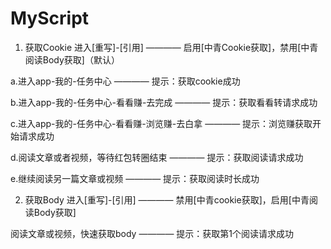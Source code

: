 # MyScript
1. 获取Cookie
进入[重写]-[引用] ———— 启用[中青Cookie获取]，禁用[中青阅读Body获取]（默认）

a.进入app-我的-任务中心 ———— 提示：获取cookie成功

b.进入app-我的-任务中心-看看赚-去完成 ———— 提示：获取看看转请求成功

c.进入app-我的-任务中心-看看赚-浏览赚-去白拿 ———— 提示：浏览赚获取开始请求成功

d.阅读文章或者视频，等待红包转圈结束 ———— 提示：获取阅读请求成功

e.继续阅读另一篇文章或视频 ———— 提示：获取阅读时长成功


2. 获取Body
进入[重写]-[引用] ———— 禁用[中青cookie获取]，启用[中青阅读Body获取]

阅读文章或视频，快速获取body ———— 提示：获取第1个阅读请求成功

